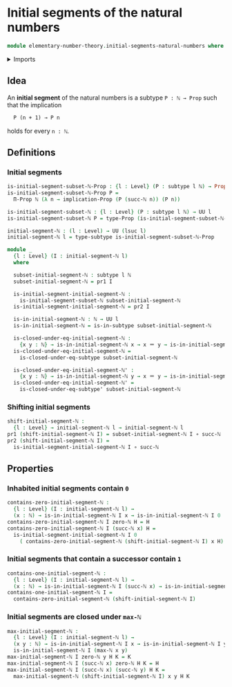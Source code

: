 # Initial segments of the natural numbers

```agda
module elementary-number-theory.initial-segments-natural-numbers where
```

<details><summary>Imports</summary>

```agda
open import elementary-number-theory.maximum-natural-numbers
open import elementary-number-theory.natural-numbers

open import foundation.dependent-pair-types
open import foundation.functions
open import foundation.identity-types
open import foundation.propositions
open import foundation.subtypes
open import foundation.universe-levels
```

</details>

## Idea

An **initial segment** of the natural numbers is a subtype `P : ℕ → Prop` such that the implication

```md
  P (n + 1) → P n
```

holds for every `n : ℕ`.

## Definitions

### Initial segments

```agda
is-initial-segment-subset-ℕ-Prop : {l : Level} (P : subtype l ℕ) → Prop l
is-initial-segment-subset-ℕ-Prop P =
  Π-Prop ℕ (λ n → implication-Prop (P (succ-ℕ n)) (P n))

is-initial-segment-subset-ℕ : {l : Level} (P : subtype l ℕ) → UU l
is-initial-segment-subset-ℕ P = type-Prop (is-initial-segment-subset-ℕ-Prop P)

initial-segment-ℕ : (l : Level) → UU (lsuc l)
initial-segment-ℕ l = type-subtype is-initial-segment-subset-ℕ-Prop

module _
  {l : Level} (I : initial-segment-ℕ l)
  where

  subset-initial-segment-ℕ : subtype l ℕ
  subset-initial-segment-ℕ = pr1 I

  is-initial-segment-initial-segment-ℕ :
    is-initial-segment-subset-ℕ subset-initial-segment-ℕ
  is-initial-segment-initial-segment-ℕ = pr2 I

  is-in-initial-segment-ℕ : ℕ → UU l
  is-in-initial-segment-ℕ = is-in-subtype subset-initial-segment-ℕ

  is-closed-under-eq-initial-segment-ℕ :
    {x y : ℕ} → is-in-initial-segment-ℕ x → x ＝ y → is-in-initial-segment-ℕ y
  is-closed-under-eq-initial-segment-ℕ =
    is-closed-under-eq-subtype subset-initial-segment-ℕ

  is-closed-under-eq-initial-segment-ℕ' :
    {x y : ℕ} → is-in-initial-segment-ℕ y → x ＝ y → is-in-initial-segment-ℕ x
  is-closed-under-eq-initial-segment-ℕ' =
    is-closed-under-eq-subtype' subset-initial-segment-ℕ
```

### Shifting initial segments

```agda
shift-initial-segment-ℕ :
  {l : Level} → initial-segment-ℕ l → initial-segment-ℕ l
pr1 (shift-initial-segment-ℕ I) = subset-initial-segment-ℕ I ∘ succ-ℕ
pr2 (shift-initial-segment-ℕ I) =
  is-initial-segment-initial-segment-ℕ I ∘ succ-ℕ
```

## Properties

### Inhabited initial segments contain `0`

```agda
contains-zero-initial-segment-ℕ :
  {l : Level} (I : initial-segment-ℕ l) →
  (x : ℕ) → is-in-initial-segment-ℕ I x → is-in-initial-segment-ℕ I 0
contains-zero-initial-segment-ℕ I zero-ℕ H = H
contains-zero-initial-segment-ℕ I (succ-ℕ x) H =
  is-initial-segment-initial-segment-ℕ I 0
    ( contains-zero-initial-segment-ℕ (shift-initial-segment-ℕ I) x H)
```

### Initial segments that contain a successor contain `1`

```agda
contains-one-initial-segment-ℕ :
  {l : Level} (I : initial-segment-ℕ l) →
  (x : ℕ) → is-in-initial-segment-ℕ I (succ-ℕ x) → is-in-initial-segment-ℕ I 1
contains-one-initial-segment-ℕ I =
  contains-zero-initial-segment-ℕ (shift-initial-segment-ℕ I)
```

### Initial segments are closed under `max-ℕ`

```agda
max-initial-segment-ℕ :
  {l : Level} (I : initial-segment-ℕ l) →
  (x y : ℕ) → is-in-initial-segment-ℕ I x → is-in-initial-segment-ℕ I y →
  is-in-initial-segment-ℕ I (max-ℕ x y)
max-initial-segment-ℕ I zero-ℕ y H K = K
max-initial-segment-ℕ I (succ-ℕ x) zero-ℕ H K = H
max-initial-segment-ℕ I (succ-ℕ x) (succ-ℕ y) H K =
  max-initial-segment-ℕ (shift-initial-segment-ℕ I) x y H K
```

